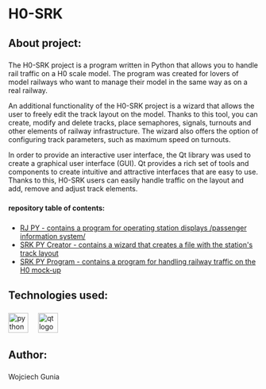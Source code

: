 <h1 align="left">H0-SRK</h1>

###

<h2 align="left">About project:</h2>

###

<div align="left">
<p>The H0-SRK project is a program written in Python that allows you to handle rail traffic on a H0 scale model. The program was created for lovers of model railways who want to manage their model in the same way as on a real railway.</p>

<p>An additional functionality of the H0-SRK project is a wizard that allows the user to freely edit the track layout on the model. Thanks to this tool, you can create, modify and delete tracks, place semaphores, signals, turnouts and other elements of railway infrastructure. The wizard also offers the option of configuring track parameters, such as maximum speed on turnouts.</p>

<p>In order to provide an interactive user interface, the Qt library was used to create a graphical user interface (GUI). Qt provides a rich set of tools and components to create intuitive and attractive interfaces that are easy to use. Thanks to this, H0-SRK users can easily handle traffic on the layout and add, remove and adjust track elements.</p>
</div>

###

<h4 align="left">repository table of contents:</h4>

###

<ul>
	<li><a href="https://github.com/wojciechgunia/H0-SRK/tree/main/RJ%20PY">RJ PY - contains a program for operating station displays /passenger information system/</a></li>
	<li><a href="https://github.com/wojciechgunia/H0-SRK/tree/main/SRK%20PY%20Creator">SRK PY Creator - contains a wizard that creates a file with the station's track layout</a></li>
	<li><a href="https://github.com/wojciechgunia/H0-SRK/tree/main/SRK%20PY%20Program">SRK PY Program - contains a program for handling railway traffic on the H0 mock-up</a></li>
</ul>

<h2 align="left">Technologies used:</h2>

###

<div align="left">
  <img src="https://cdn.jsdelivr.net/gh/devicons/devicon/icons/python/python-original.svg" height="40" alt="python logo"  />
  <img width="12" />
  <img src="https://cdn.jsdelivr.net/gh/devicons/devicon/icons/qt/qt-original.svg" height="40" alt="qt logo"  />
</div>

###

<h2 align="left">Author:</h2>

###

<p align="left">Wojciech Gunia</p>

###
